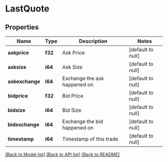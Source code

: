 # LastQuote

## Properties
Name | Type | Description | Notes
------------ | ------------- | ------------- | -------------
**askprice** | **f32** | Ask Price | [default to null]
**asksize** | **i64** | Ask Size | [default to null]
**askexchange** | **i64** | Exchange the ask happened on | [default to null]
**bidprice** | **f32** | Bid Price | [default to null]
**bidsize** | **i64** | Bid Size | [default to null]
**bidexchange** | **i64** | Exchange the bid happened on | [default to null]
**timestamp** | **i64** | Timestamp of this trade | [default to null]

[[Back to Model list]](../README.md#documentation-for-models) [[Back to API list]](../README.md#documentation-for-api-endpoints) [[Back to README]](../README.md)

